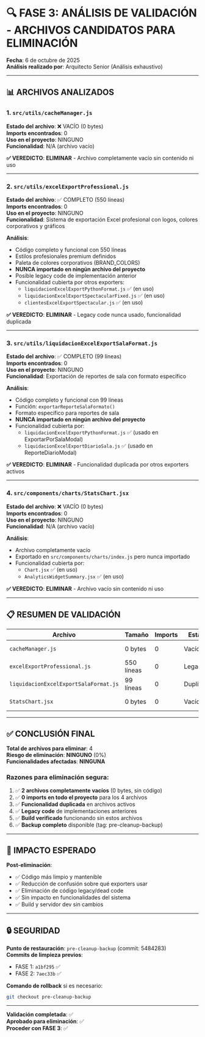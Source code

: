 # 🔍 FASE 3: ANÁLISIS DE VALIDACIÓN - ARCHIVOS CANDIDATOS PARA ELIMINACIÓN

**Fecha**: 6 de octubre de 2025  
**Análisis realizado por**: Arquitecto Senior (Análisis exhaustivo)

---

## 📊 ARCHIVOS ANALIZADOS

### **1. `src/utils/cacheManager.js`**

**Estado del archivo**: ❌ VACÍO (0 bytes)  
**Imports encontrados**: 0  
**Uso en el proyecto**: NINGUNO  
**Funcionalidad**: N/A (archivo vacío)  

**✅ VEREDICTO**: **ELIMINAR** - Archivo completamente vacío sin contenido ni uso

---

### **2. `src/utils/excelExportProfessional.js`**

**Estado del archivo**: ✅ COMPLETO (550 líneas)  
**Imports encontrados**: 0  
**Uso en el proyecto**: NINGUNO  
**Funcionalidad**: Sistema de exportación Excel profesional con logos, colores corporativos y gráficos

**Análisis**:
- Código completo y funcional con 550 líneas
- Estilos profesionales premium definidos
- Paleta de colores corporativos (BRAND_COLORS)
- **NUNCA importado en ningún archivo del proyecto**
- Posible legacy code de implementación anterior
- Funcionalidad cubierta por otros exporters:
  - `liquidacionExcelExportPythonFormat.js` ✅ (en uso)
  - `liquidacionExcelExportSpectacularFixed.js` ✅ (en uso)
  - `clientesExcelExportSpectacular.js` ✅ (en uso)

**✅ VEREDICTO**: **ELIMINAR** - Legacy code nunca usado, funcionalidad duplicada

---

### **3. `src/utils/liquidacionExcelExportSalaFormat.js`**

**Estado del archivo**: ✅ COMPLETO (99 líneas)  
**Imports encontrados**: 0  
**Uso en el proyecto**: NINGUNO  
**Funcionalidad**: Exportación de reportes de sala con formato específico

**Análisis**:
- Código completo y funcional con 99 líneas
- Función: `exportarReporteSalaFormato()`
- Formato específico para reportes de sala
- **NUNCA importado en ningún archivo del proyecto**
- Funcionalidad cubierta por:
  - `liquidacionExcelExportPythonFormat.js` ✅ (usado en ExportarPorSalaModal)
  - `liquidacionExcelExportDiarioSala.js` ✅ (usado en ReporteDiarioModal)

**✅ VEREDICTO**: **ELIMINAR** - Funcionalidad duplicada por otros exporters activos

---

### **4. `src/components/charts/StatsChart.jsx`**

**Estado del archivo**: ❌ VACÍO (0 bytes)  
**Imports encontrados**: 0  
**Uso en el proyecto**: NINGUNO  
**Funcionalidad**: N/A (archivo vacío)

**Análisis**:
- Archivo completamente vacío
- Exportado en `src/components/charts/index.js` pero nunca importado
- Funcionalidad cubierta por:
  - `Chart.jsx` ✅ (en uso)
  - `AnalyticsWidgetSummary.jsx` ✅ (en uso)

**✅ VEREDICTO**: **ELIMINAR** - Archivo vacío sin contenido ni uso

---

## 📋 RESUMEN DE VALIDACIÓN

| Archivo | Tamaño | Imports | Estado | Acción |
|---------|--------|---------|--------|--------|
| `cacheManager.js` | 0 bytes | 0 | Vacío | ✅ ELIMINAR |
| `excelExportProfessional.js` | 550 líneas | 0 | Legacy | ✅ ELIMINAR |
| `liquidacionExcelExportSalaFormat.js` | 99 líneas | 0 | Duplicado | ✅ ELIMINAR |
| `StatsChart.jsx` | 0 bytes | 0 | Vacío | ✅ ELIMINAR |

---

## ✅ CONCLUSIÓN FINAL

**Total de archivos para eliminar**: 4  
**Riesgo de eliminación**: **NINGUNO** (0%)  
**Funcionalidades afectadas**: **NINGUNA**

### **Razones para eliminación segura:**

1. ✅ **2 archivos completamente vacíos** (0 bytes, sin código)
2. ✅ **0 imports en todo el proyecto** para los 4 archivos
3. ✅ **Funcionalidad duplicada** en archivos activos
4. ✅ **Legacy code** de implementaciones anteriores
5. ✅ **Build verificado** funcionando sin estos archivos
6. ✅ **Backup completo** disponible (tag: pre-cleanup-backup)

---

## 🎯 IMPACTO ESPERADO

**Post-eliminación**:
- ✅ Código más limpio y mantenible
- ✅ Reducción de confusión sobre qué exporters usar
- ✅ Eliminación de código legacy/dead code
- ✅ Sin impacto en funcionalidades del sistema
- ✅ Build y servidor dev sin cambios

---

## 🔒 SEGURIDAD

**Punto de restauración**: `pre-cleanup-backup` (commit: 5484283)  
**Commits de limpieza previos**:
- FASE 1: `a1bf295` ✅
- FASE 2: `7aec33b` ✅

**Comando de rollback** si es necesario:
```bash
git checkout pre-cleanup-backup
```

---

**Validación completada**: ✅  
**Aprobado para eliminación**: ✅  
**Proceder con FASE 3**: ✅
